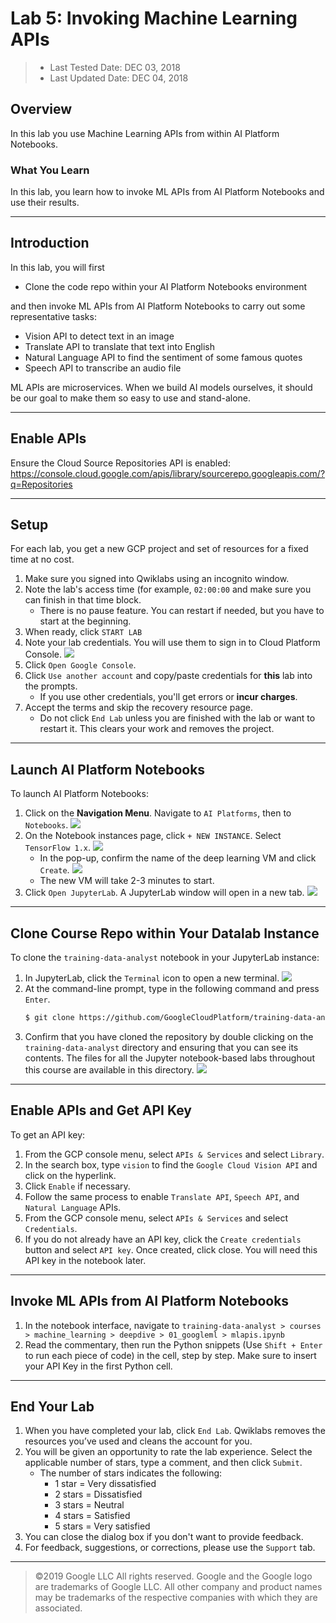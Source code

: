 # Lab 5: Invoking Machine Learning APIs

> * Last Tested Date: DEC 03, 2018
> * Last Updated Date: DEC 04, 2018

## Overview

In this lab you use Machine Learning APIs from within AI Platform Notebooks.

### What You Learn

In this lab, you learn how to invoke ML APIs from AI Platform Notebooks and use their results.

---
## Introduction

In this lab, you will first

* Clone the code repo within your AI Platform Notebooks environment

and then invoke ML APIs from AI Platform Notebooks to carry out some representative tasks:

* Vision API to detect text in an image
* Translate API to translate that text into English
* Natural Language API to find the sentiment of some famous quotes
* Speech API to transcribe an audio file

ML APIs are microservices. When we build AI models ourselves, it should be our goal to make them so easy to use and stand-alone.

---
## Enable APIs

Ensure the Cloud Source Repositories API is enabled: https://console.cloud.google.com/apis/library/sourcerepo.googleapis.com/?q=Repositories

---
## Setup

For each lab, you get a new GCP project and set of resources for a fixed time at no cost.

1. Make sure you signed into Qwiklabs using an incognito window.
2. Note the lab's access time (for example, `02:00:00` and make sure you can finish in that time block.
    * There is no pause feature. You can restart if needed, but you have to start at the beginning.
3. When ready, click `START LAB`
4. Note your lab credentials. You will use them to sign in to Cloud Platform Console. 
    ![](../../../res/img/GoogleML/GoogleML-4L-1.png)
5. Click `Open Google Console`.
6. Click `Use another account` and copy/paste credentials for **this** lab into the prompts.
    * If you use other credentials, you'll get errors or **incur charges**.
7. Accept the terms and skip the recovery resource page.
    * Do not click `End Lab` unless you are finished with the lab or want to restart it. This clears your work and removes the project.

---
## Launch AI Platform Notebooks

To launch AI Platform Notebooks:

1. Click on the **Navigation Menu**. Navigate to `AI Platforms`, then to `Notebooks`.
    ![](../../../res/img/GoogleML/GoogleML-5L-11.png)
2. On the Notebook instances page, click `+ NEW INSTANCE`. Select `TensorFlow 1.x`.
    ![](../../../res/img/GoogleML/GoogleML-5L-12.png)
    * In the pop-up, confirm the name of the deep learning VM and click `Create`.
        ![](../../../res/img/GoogleML/GoogleML-5L-13.png)
    * The new VM will take 2-3 minutes to start.
3. Click `Open JupyterLab`. A JupyterLab window will open in a new tab.
    ![](../../../res/img/GoogleML/GoogleML-5L-14.png)

---
## Clone Course Repo within Your Datalab Instance

To clone the `training-data-analyst` notebook in your JupyterLab instance:

1. In JupyterLab, click the `Terminal` icon to open a new terminal.
    ![](../../../res/img/GoogleML/GoogleML-5L-15.png)
2. At the command-line prompt, type in the following command and press `Enter`.
    ```bash
    $ git clone https://github.com/GoogleCloudPlatform/training-data-analyst 
    ```
3. Confirm that you have cloned the repository by double clicking on the `training-data-analyst` directory and ensuring that you can see its contents. The files for all the Jupyter notebook-based labs throughout this course are available in this directory.
    ![](../../../res/img/GoogleML/GoogleML-5L-16.png)

---
## Enable APIs and Get API Key

To get an API key:

1. From the GCP console menu, select `APIs & Services` and select `Library`.
2. In the search box, type `vision` to find the `Google Cloud Vision API` and click on the hyperlink.
3. Click `Enable` if necessary.
4. Follow the same process to enable `Translate API`, `Speech API`, and `Natural Language` APIs.
5. From the GCP console menu, select `APIs & Services` and select `Credentials`.
6. If you do not already have an API key, click the `Create credentials` button and select `API key`. Once created, click close. You will need this API key in the notebook later.

---
## Invoke ML APIs from AI Platform Notebooks

1. In the notebook interface, navigate to `training-data-analyst > courses > machine_learning > deepdive > 01_googleml > mlapis.ipynb`
2. Read the commentary, then run the Python snippets (Use `Shift + Enter` to run each piece of code) in the cell, step by step. Make sure to insert your API Key in the first Python cell.

---
## End Your Lab

1. When you have completed your lab, click `End Lab`. Qwiklabs removes the resources you’ve used and cleans the account for you.
2. You will be given an opportunity to rate the lab experience. Select the applicable number of stars, type a comment, and then click `Submit`.
    * The number of stars indicates the following:
        * 1 star = Very dissatisfied
        * 2 stars = Dissatisfied
        * 3 stars = Neutral
        * 4 stars = Satisfied
        * 5 stars = Very satisfied
3. You can close the dialog box if you don't want to provide feedback.
4. For feedback, suggestions, or corrections, please use the `Support` tab.

---
> ©2019 Google LLC All rights reserved. Google and the Google logo are trademarks of Google LLC. All other company and product names may be trademarks of the respective companies with which they are associated.
